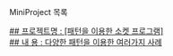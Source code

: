MiniProject 목록

<a href="https://github.com/simjunbo/PatternPlayGround">
## 프로젝트명 : [패턴을 이용한 소켓 프로그램] </br>
## 내 용 : 다양한 패턴을 이용한 여러가지 사례
</img>
</a>

